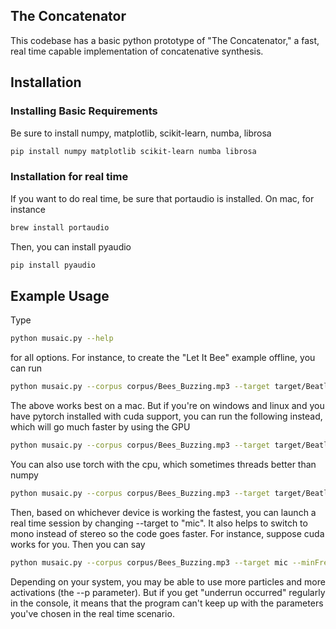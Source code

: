 ## The Concatenator

This codebase has a basic python prototype of "The Concatenator," a fast, real time capable implementation of concatenative synthesis.

## Installation

### Installing Basic Requirements
Be sure to install numpy, matplotlib, scikit-learn, numba, librosa

~~~~~ bash
pip install numpy matplotlib scikit-learn numba librosa
~~~~~

### Installation for real time
If you want to do real time, be sure that portaudio is installed.  On mac, for instance

~~~~~ bash
brew install portaudio
~~~~~

Then, you can install pyaudio

~~~~~ bash
pip install pyaudio
~~~~~

## Example Usage
Type

~~~~~ bash
python musaic.py --help
~~~~~


for all options.  For instance, to create the "Let It Bee" example offline, you can run

~~~~~ bash
python musaic.py --corpus corpus/Bees_Buzzing.mp3 --target target/Beatles_LetItBe.mp3 --minFreq 0 --maxFreq 8000 --particles 1000 --pd 0.95 --temperature 50 --p 5 --device np --result 1000Particles.wav
~~~~~

The above works best on a mac.  But if you're on windows and linux and you have pytorch installed with cuda support, you can run the following instead, which will go much faster by using the GPU

~~~~~ bash
python musaic.py --corpus corpus/Bees_Buzzing.mp3 --target target/Beatles_LetItBe.mp3 --minFreq 0 --maxFreq 8000 --particles 1000 --pd 0.95 --temperature 50 --p 5 --device cuda --result 1000Particles.wav
~~~~~

You can also use torch with the cpu, which sometimes threads better than numpy
~~~~~ bash
python musaic.py --corpus corpus/Bees_Buzzing.mp3 --target target/Beatles_LetItBe.mp3 --minFreq 0 --maxFreq 8000 --particles 1000 --pd 0.95 --temperature 50 --result 1000Particles.wav --p 5 --device cpu
~~~~~

Then, based on whichever device is working the fastest, you can launch a real time session by changing --target to "mic".  It also helps to switch to mono instead of stereo so the code goes faster.  For instance, suppose cuda works for you.  Then you can say
~~~~~ bash
python musaic.py --corpus corpus/Bees_Buzzing.mp3 --target mic --minFreq 0 --maxFreq 8000 --particles 1000 --pd 0.95 --temperature 50 --p 5 --device cuda --stereo 0 --result 1000Particles.wav
~~~~~

Depending on your system, you may be able to use more particles and more activations (the --p parameter).  But if you get "underrun occurred" regularly in the console, it means that the program can't keep up with the parameters you've chosen in the real time scenario.
